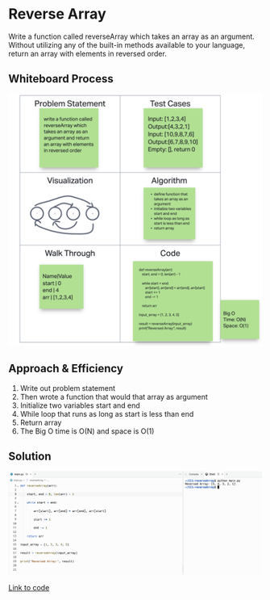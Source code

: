 
# Reverse Array

Write a function called reverseArray which takes an array as an argument. Without utilizing any of the built-in methods available to your language, return an array with elements in reversed order.

## Whiteboard Process

<!-- Embedded whiteboard image -->
![Whiteboard Image](whiteboard1.png)

## Approach & Efficiency

1. Write out problem statement
2. Then wrote a function that would that array as argument
3. Initialize two variables start and end
4. While loop that runs as long as start is less than end
5. Return array
6. The Big O time is O(N) and space is O(1)



## Solution

![Solution Image](solution1.png)

[Link to code](https://replit.com/@XinDeng/code-challenges-401)
